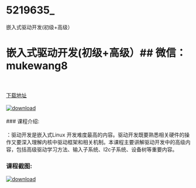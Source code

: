 # 5219635_
嵌入式驱动开发(初级+高级）
# 嵌入式驱动开发(初级+高级）## 微信：mukewang8
<br/></br>[下载地址](http://www.36tz.cn/article/5219635 "下载地址")
<br/></br>[![download](http://36tz.cn/muke_img/2021_04_3-5-300x225.jpg "下载地址")](http://www.36tz.cn/article/5219635 "下载地址")
<br/></br>### 课程介绍:<br/></br>：驱动开发是嵌入式Linux 开发难度最高的内容。驱动开发既要熟悉相关硬件的操作又要深入理解内核中驱动框架和相关机制。本课程主要讲解驱动开发中的高级内容，包括高级驱动学习方法、输入子系统、I2c子系统、设备树等重要内容。

### 课程截图:
[![download](http://36tz.cn/muke_img/2021_04_2-72.png "下载地址")](http://www.36tz.cn/article/5219635 "下载地址")
